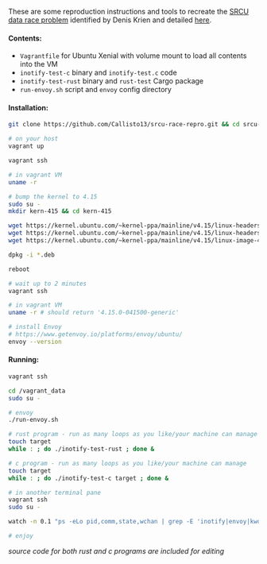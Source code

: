 These are some reproduction instructions and tools to recreate the [SRCU data race problem](https://lists.gt.net/linux/kernel/3124443) identified by Denis Krien
and detailed [here](https://queenofdowntime.com/blog/inotify-release-deadlock).

#### Contents:
- `Vagrantfile` for Ubuntu Xenial with volume mount to load all contents into the VM
- `inotify-test-c` binary and `inotify-test.c` code
- `inotify-test-rust` binary and `rust-test` Cargo package
- `run-envoy.sh` script and `envoy` config directory

#### Installation:

```sh
git clone https://github.com/Callisto13/srcu-race-repro.git && cd srcu-race-repro

# on your host
vagrant up

vagrant ssh

# in vagrant VM
uname -r

# bump the kernel to 4.15
sudo su -
mkdir kern-415 && cd kern-415

wget https://kernel.ubuntu.com/~kernel-ppa/mainline/v4.15/linux-headers-4.15.0-041500_4.15.0-041500.201802011154_all.deb
wget https://kernel.ubuntu.com/~kernel-ppa/mainline/v4.15/linux-headers-4.15.0-041500-generic_4.15.0-041500.201802011154_amd64.deb
wget https://kernel.ubuntu.com/~kernel-ppa/mainline/v4.15/linux-image-4.15.0-041500-generic_4.15.0-041500.201802011154_amd64.deb

dpkg -i *.deb

reboot

# wait up to 2 minutes
vagrant ssh

# in vagrant VM
uname -r # should return '4.15.0-041500-generic'

# install Envoy
# https://www.getenvoy.io/platforms/envoy/ubuntu/
envoy --version
```

#### Running:

```sh
vagrant ssh

cd /vagrant_data
sudo su -

# envoy
./run-envoy.sh

# rust program - run as many loops as you like/your machine can manage
touch target
while : ; do ./inotify-test-rust ; done &

# c program - run as many loops as you like/your machine can manage
touch target
while : ; do ./inotify-test-c target ; done &

# in another terminal pane
vagrant ssh
sudo su -

watch -n 0.1 "ps -eLo pid,comm,state,wchan | grep -E 'inotify|envoy|kworker'"

# enjoy
```

_source code for both rust and c programs are included for editing_
